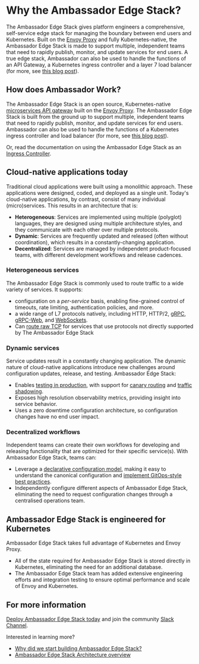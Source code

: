 # Why the Ambassador Edge Stack?

The Ambassador Edge Stack gives platform engineers a comprehensive, self-service edge stack for managing the boundary between end users and Kubernetes. Built on the [Envoy Proxy](https://www.envoyproxy.io) and fully Kubernetes-native, the Ambassador Edge Stack is made to support multiple, independent teams that need to rapidly publish, monitor, and update services for end users. A true edge stack, Ambassador can also be used to handle the functions of an API Gateway, a Kubernetes ingress controller and a layer 7 load balancer (for more, see [this blog post](https://blog.getambassador.io/kubernetes-ingress-nodeport-load-balancers-and-ingress-controllers-6e29f1c44f2d)).

## How does Ambassador Work?

The Ambassador Edge Stack is an open source, Kubernetes-native [microservices API gateway](../microservices-api-gateways) built on the [Envoy Proxy](https://www.envoyproxy.io). The Ambassador Edge Stack is built from the ground up to support multiple, independent teams that need to rapidly publish, monitor, and update services for end users. Ambassador can also be used to handle the functions of a Kubernetes ingress controller and load balancer (for more, see [this blog post](https://blog.getambassador.io/kubernetes-ingress-nodeport-load-balancers-and-ingress-controllers-6e29f1c44f2d)).

Or, read the documentation on using the Ambassador Edge Stack as an [Ingress Controller](../../reference/core/ingress-controller).

## Cloud-native applications today

Traditional cloud applications were built using a monolithic approach. These applications were designed, coded, and deployed as a single unit. Today's cloud-native applications, by contrast, consist of many individual (micro)services. This results in an architecture that is:

* __Heterogeneous__: Services are implemented using multiple (polyglot) languages, they are designed using multiple architecture styles, and they communicate with each other over multiple protocols.
* __Dynamic__: Services are frequently updated and released (often without coordination), which results in a constantly-changing application.
* __Decentralized__: Services are managed by independent product-focused teams, with different development workflows and release cadences.

### Heterogeneous services

The Ambassador Edge Stack is commonly used to route traffic to a wide variety of services. It supports:

* configuration on a *per-service* basis, enabling fine-grained control of timeouts, rate limiting, authentication policies, and more.
* a wide range of L7 protocols natively, including HTTP, HTTP/2, [gRPC](../../user-guide/grpc), [gRPC-Web](https://github.com/grpc/grpc-web), and [WebSockets](../../user-guide/websockets-ambassador).
* Can [route raw TCP](../../reference/tcpmappings) for services that use protocols not directly supported by The Ambassador Edge Stack 

### Dynamic services

Service updates result in a constantly changing application. The dynamic nature of cloud-native applications introduce new challenges around configuration updates, release, and testing. Ambassador Edge Stack:

* Enables [testing in production](../../docs/dev-guide/test-in-prod), with support for [canary routing](../../reference/canary) and [traffic shadowing](../../reference/shadowing).
* Exposes high resolution observability metrics, providing insight into service behavior.
* Uses a zero downtime configuration architecture, so configuration changes have no end user impact.

### Decentralized workflows

Independent teams can create their own workflows for developing and releasing functionality that are optimized for their specific service(s). With Ambassador Edge Stack, teams can:

* Leverage a [declarative configuration model](../../user-guide/cd-declarative-gitops), making it easy to understand the canonical configuration and [implement GitOps-style best practices](../../user-guide/gitops-ambassador).
* Independently configure different aspects of Ambassador Edge Stack, eliminating the need to request configuration changes through a centralised operations team.

## Ambassador Edge Stack is engineered for Kubernetes

Ambassador Edge Stack takes full advantage of Kubernetes and Envoy Proxy.

* All of the state required for Ambassador Edge Stack is stored directly in Kubernetes, eliminating the need for an additional database.
* The Ambassador Edge Stack team has added extensive engineering efforts and integration testing to ensure optimal performance and scale of Envoy and Kubernetes.

## For more information

[Deploy Ambassador Edge Stack today](../../user-guide/install) and join the community [Slack Channel](http://d6e.co/slack).

Interested in learning more?

* [Why did we start building Ambassador Edge Stack?](https://blog.getambassador.io/building-ambassador-an-open-source-api-gateway-on-kubernetes-and-envoy-ed01ed520844)
* [Ambassador Edge Stack Architecture overview](../../concepts/architecture)

<GoogleStructuredData/>

